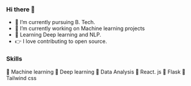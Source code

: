 ### Hi there 👋



- 🔭 I’m currently pursuing B. Tech. 
- 🌱 I’m currently working on Machine learning projects
- 🤔 Learning Deep learning and NLP. 
- 👉 I love contributing to open source.

### Skills

🎯 Machine learning 
🎯 Deep learning
🎯 Data Analysis
🎯 React. js
🎯 Flask
🎯 Tailwind css





